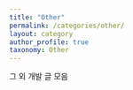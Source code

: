 ```yaml
---
title: "Other"
permalink: /categories/other/
layout: category
author_profile: true
taxonomy: Other
---
```


그 외 개발 글 모음